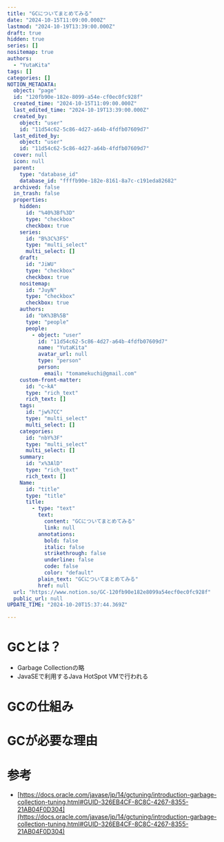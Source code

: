 ```yaml
---
title: "GCについてまとめてみる"
date: "2024-10-15T11:09:00.000Z"
lastmod: "2024-10-19T13:39:00.000Z"
draft: true
hidden: true
series: []
nositemap: true
authors:
  - "YutaKita"
tags: []
categories: []
NOTION_METADATA:
  object: "page"
  id: "120fb90e-182e-8099-a54e-cf0ec0fc928f"
  created_time: "2024-10-15T11:09:00.000Z"
  last_edited_time: "2024-10-19T13:39:00.000Z"
  created_by:
    object: "user"
    id: "11d54c62-5c86-4d27-a64b-4fdfb07609d7"
  last_edited_by:
    object: "user"
    id: "11d54c62-5c86-4d27-a64b-4fdfb07609d7"
  cover: null
  icon: null
  parent:
    type: "database_id"
    database_id: "ffffb90e-182e-8161-8a7c-c191eda82682"
  archived: false
  in_trash: false
  properties:
    hidden:
      id: "%40%3Bf%3D"
      type: "checkbox"
      checkbox: true
    series:
      id: "B%3C%3FS"
      type: "multi_select"
      multi_select: []
    draft:
      id: "JiWU"
      type: "checkbox"
      checkbox: true
    nositemap:
      id: "JuyN"
      type: "checkbox"
      checkbox: true
    authors:
      id: "bK%3B%5B"
      type: "people"
      people:
        - object: "user"
          id: "11d54c62-5c86-4d27-a64b-4fdfb07609d7"
          name: "YutaKita"
          avatar_url: null
          type: "person"
          person:
            email: "tomamekuchi@gmail.com"
    custom-front-matter:
      id: "c~kA"
      type: "rich_text"
      rich_text: []
    tags:
      id: "jw%7CC"
      type: "multi_select"
      multi_select: []
    categories:
      id: "nbY%3F"
      type: "multi_select"
      multi_select: []
    summary:
      id: "x%3AlD"
      type: "rich_text"
      rich_text: []
    Name:
      id: "title"
      type: "title"
      title:
        - type: "text"
          text:
            content: "GCについてまとめてみる"
            link: null
          annotations:
            bold: false
            italic: false
            strikethrough: false
            underline: false
            code: false
            color: "default"
          plain_text: "GCについてまとめてみる"
          href: null
  url: "https://www.notion.so/GC-120fb90e182e8099a54ecf0ec0fc928f"
  public_url: null
UPDATE_TIME: "2024-10-20T15:37:44.369Z"

---
```



# GCとは？

- Garbage Collectionの略
- JavaSEで利用するJava HotSpot VMで行われる

# GCの仕組み


# GCが必要な理由


# 参考

- [https://docs.oracle.com/javase/jp/14/gctuning/introduction-garbage-collection-tuning.html#GUID-326EB4CF-8C8C-4267-8355-21AB04F0D304](https://docs.oracle.com/javase/jp/14/gctuning/introduction-garbage-collection-tuning.html#GUID-326EB4CF-8C8C-4267-8355-21AB04F0D304)

